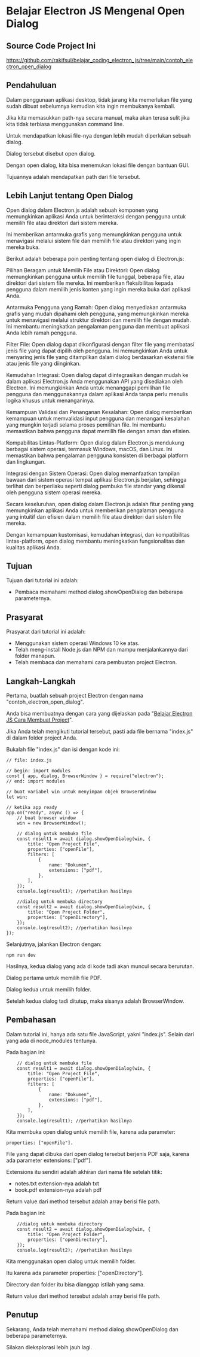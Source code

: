 # Belajar Electron JS Mengenal Open Dialog

## Source Code Project Ini

https://github.com/rakifsul/belajar_coding_electron_js/tree/main/contoh_electron_open_dialog

## Pendahuluan

Dalam penggunaan aplikasi desktop, tidak jarang kita memerlukan file yang sudah dibuat sebelumnya kemudian kita ingin membukanya kembali.

Jika kita memasukkan path-nya secara manual, maka akan terasa sulit jika kita tidak terbiasa menggunakan command line.

Untuk mendapatkan lokasi file-nya dengan lebih mudah diperlukan sebuah dialog.

Dialog tersebut disebut open dialog.

Dengan open dialog, kita bisa menemukan lokasi file dengan bantuan GUI.

Tujuannya adalah mendapatkan path dari file tersebut.

## Lebih Lanjut tentang Open Dialog

Open dialog dalam Electron.js adalah sebuah komponen yang memungkinkan aplikasi Anda untuk berinteraksi dengan pengguna untuk memilih file atau direktori dari sistem mereka.

Ini memberikan antarmuka grafis yang memungkinkan pengguna untuk menavigasi melalui sistem file dan memilih file atau direktori yang ingin mereka buka.

Berikut adalah beberapa poin penting tentang open dialog di Electron.js:

Pilihan Beragam untuk Memilih File atau Direktori: Open dialog memungkinkan pengguna untuk memilih file tunggal, beberapa file, atau direktori dari sistem file mereka. Ini memberikan fleksibilitas kepada pengguna dalam memilih jenis konten yang ingin mereka buka dari aplikasi Anda.

Antarmuka Pengguna yang Ramah: Open dialog menyediakan antarmuka grafis yang mudah dipahami oleh pengguna, yang memungkinkan mereka untuk menavigasi melalui struktur direktori dan memilih file dengan mudah. Ini membantu meningkatkan pengalaman pengguna dan membuat aplikasi Anda lebih ramah pengguna.

Filter File: Open dialog dapat dikonfigurasi dengan filter file yang membatasi jenis file yang dapat dipilih oleh pengguna. Ini memungkinkan Anda untuk menyaring jenis file yang ditampilkan dalam dialog berdasarkan ekstensi file atau jenis file yang diinginkan.

Kemudahan Integrasi: Open dialog dapat diintegrasikan dengan mudah ke dalam aplikasi Electron.js Anda menggunakan API yang disediakan oleh Electron. Ini memungkinkan Anda untuk menanggapi pemilihan file pengguna dan menggunakannya dalam aplikasi Anda tanpa perlu menulis logika khusus untuk menanganinya.

Kemampuan Validasi dan Penanganan Kesalahan: Open dialog memberikan kemampuan untuk memvalidasi input pengguna dan menangani kesalahan yang mungkin terjadi selama proses pemilihan file. Ini membantu memastikan bahwa pengguna dapat memilih file dengan aman dan efisien.

Kompabilitas Lintas-Platform: Open dialog dalam Electron.js mendukung berbagai sistem operasi, termasuk Windows, macOS, dan Linux. Ini memastikan bahwa pengalaman pengguna konsisten di berbagai platform dan lingkungan.

Integrasi dengan Sistem Operasi: Open dialog memanfaatkan tampilan bawaan dari sistem operasi tempat aplikasi Electron.js berjalan, sehingga terlihat dan berperilaku seperti dialog pembuka file standar yang dikenal oleh pengguna sistem operasi mereka.

Secara keseluruhan, open dialog dalam Electron.js adalah fitur penting yang memungkinkan aplikasi Anda untuk memberikan pengalaman pengguna yang intuitif dan efisien dalam memilih file atau direktori dari sistem file mereka.

Dengan kemampuan kustomisasi, kemudahan integrasi, dan kompatibilitas lintas-platform, open dialog membantu meningkatkan fungsionalitas dan kualitas aplikasi Anda.

## Tujuan

Tujuan dari tutorial ini adalah:

-   Pembaca memahami method dialog.showOpenDialog dan beberapa parameternya.

## Prasyarat

Prasyarat dari tutorial ini adalah:

-   Menggunakan sistem operasi Windows 10 ke atas.
-   Telah meng-install Node.js dan NPM dan mampu menjalankannya dari folder manapun.
-   Telah membaca dan memahami cara pembuatan project Electron.

## Langkah-Langkah

Pertama, buatlah sebuah project Electron dengan nama "contoh_electron_open_dialog".

Anda bisa membuatnya dengan cara yang dijelaskan pada "[Belajar Electron JS Cara Membuat Project](https://github.com/rakifsul/belajar_coding_electron_js/blob/main/Belajar-Electron-JS-Cara-Membuat-Project.md)".

Jika Anda telah mengikuti tutorial tersebut, pasti ada file bernama "index.js" di dalam folder project Anda.

Bukalah file "index.js" dan isi dengan kode ini:

```
// file: index.js

// begin: import modules
const { app, dialog, BrowserWindow } = require("electron");
// end: import modules

// buat variabel win untuk menyimpan objek BrowserWindow
let win;

// ketika app ready
app.on("ready", async () => {
    // buat browser window
    win = new BrowserWindow();

    // dialog untuk membuka file
    const result1 = await dialog.showOpenDialog(win, {
        title: "Open Project File",
        properties: ["openFile"],
        filters: [
            {
                name: "Dokumen",
                extensions: ["pdf"],
            },
        ],
    });
    console.log(result1); //perhatikan hasilnya

    //dialog untuk membuka directory
    const result2 = await dialog.showOpenDialog(win, {
        title: "Open Project Folder",
        properties: ["openDirectory"],
    });
    console.log(result2); //perhatikan hasilnya
});
```

Selanjutnya, jalankan Electron dengan:

```
npm run dev
```

Hasilnya, kedua dialog yang ada di kode tadi akan muncul secara berurutan.

Dialog pertama untuk memilih file PDF.

Dialog kedua untuk memilih folder.

Setelah kedua dialog tadi ditutup, maka sisanya adalah BrowserWindow.

## Pembahasan

Dalam tutorial ini, hanya ada satu file JavaScript, yakni "index.js". Selain dari yang ada di node_modules tentunya.

Pada bagian ini:

```
    // dialog untuk membuka file
    const result1 = await dialog.showOpenDialog(win, {
        title: "Open Project File",
        properties: ["openFile"],
        filters: [
            {
                name: "Dokumen",
                extensions: ["pdf"],
            },
        ],
    });
    console.log(result1); //perhatikan hasilnya
```

Kita membuka open dialog untuk memilih file, karena ada parameter:

```
properties: ["openFile"].
```

File yang dapat dibuka dari open dialog tersebut berjenis PDF saja, karena ada parameter extensions: ["pdf"].

Extensions itu sendiri adalah akhiran dari nama file setelah titik:

-   notes.txt extension-nya adalah txt
-   book.pdf extension-nya adalah pdf

Return value dari method tersebut adalah array berisi file path.

Pada bagian ini:

```
    //dialog untuk membuka directory
    const result2 = await dialog.showOpenDialog(win, {
        title: "Open Project Folder",
        properties: ["openDirectory"],
    });
    console.log(result2); //perhatikan hasilnya
```

Kita menggunakan open dialog untuk memilih folder.

Itu karena ada parameter properties: ["openDirectory"].

Directory dan folder itu bisa dianggap istilah yang sama.

Return value dari method tersebut adalah array berisi file path.

## Penutup

Sekarang, Anda telah memahami method dialog.showOpenDialog dan beberapa parameternya.

Silakan dieksplorasi lebih jauh lagi.
